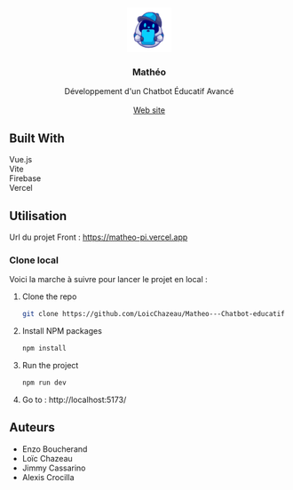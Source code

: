 <a name="readme-top"></a>

<br />
<div align="center">
  <a href="https://github.com/LoicChazeau/Matheo---Chatbot-educatif">
    <img src="logo.svg" alt="Logo" width="80" height="80">
  </a>

  <h3 align="center">Mathéo</h3>
  <p align="center">
    Développement d'un Chatbot Éducatif Avancé
    <br />
    <br />
    <a href="https://matheo-pi.vercel.app">Web site</a>
  </p>
</div>


## Built With

Vue.js
<br/>
Vite
<br/>
Firebase
<br/>
Vercel


<!-- GETTING STARTED -->
## Utilisation

Url du projet Front : https://matheo-pi.vercel.app

### Clone local

Voici la marche à suivre pour lancer le projet en local : 

1. Clone the repo
   ```sh
   git clone https://github.com/LoicChazeau/Matheo---Chatbot-educatif
   ```
2. Install NPM packages
   ```sh
   npm install
   ```
3. Run the project
   ```sh
   npm run dev
   ```
4. Go to : http://localhost:5173/

<!-- Auteurs -->
## Auteurs

- Enzo Boucherand
- Loïc Chazeau
- Jimmy Cassarino
- Alexis Crocilla